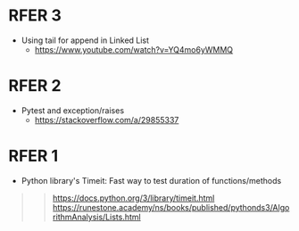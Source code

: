 

# RFER 3
- Using tail for append in Linked List
    - https://www.youtube.com/watch?v=YQ4mo6yWMMQ

# RFER 2
- Pytest and exception/raises
    - https://stackoverflow.com/a/29855337

# RFER 1
- Python library's Timeit: Fast way to test duration of functions/methods
>> https://docs.python.org/3/library/timeit.html
>> https://runestone.academy/ns/books/published/pythonds3/AlgorithmAnalysis/Lists.html

